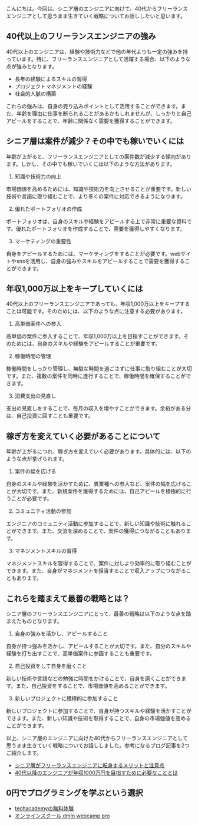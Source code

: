 <!--
title: 【無料あり】40代からフリーランスエンジニアとして思うまま生きていく戦略
tags: “フリーランスエンジニア,40代,戦略”
id: 
private: false
-->

こんにちは。今回は、シニア層のエンジニアに向けて、40代からフリーランスエンジニアとして思うまま生きていく戦略についてお話ししたいと思います。

## 40代以上のフリーランスエンジニアの強み

40代以上のエンジニアは、経験や技術力などで他の年代よりも一定の強みを持っています。特に、フリーランスエンジニアとして活躍する場合、以下のような点が強みとなります。

- 長年の経験によるスキルの習得
- プロジェクトマネジメントの経験
- 社会的人脈の構築

これらの強みは、自身の売り込みポイントとして活用することができます。また、年齢を理由に仕事を断られることがあるかもしれませんが、しっかりと自己アピールをすることで、年齢に関係なく需要を獲得することができます。

## シニア層は案件が減少？その中でも稼いでいくには

年齢が上がると、フリーランスエンジニアとしての案件数が減少する傾向があります。しかし、その中でも稼いでいくには以下のような方法があります。

1. 知識や技術力の向上

市場価値を高めるためには、知識や技術力を向上させることが重要です。新しい技術や言語に取り組むことで、より多くの案件に対応できるようになります。

2. 優れたポートフォリオの作成

ポートフォリオは、自身のスキルや経験をアピールする上で非常に重要な資料です。優れたポートフォリオを作成することで、需要を獲得しやすくなります。

3. マーケティングの重要性

自身をアピールするためには、マーケティングをすることが必要です。webサイトやsnsを活用し、自身の強みやスキルをアピールすることで需要を獲得することができます。

## 年収1,000万以上をキープしていくには

40代以上のフリーランスエンジニアであっても、年収1,000万以上をキープすることは可能です。そのためには、以下のような点に注意する必要があります。

1. 高単価案件への参入

高単価の案件に参入することで、年収1,000万以上を目指すことができます。そのためには、自身のスキルや経験をアピールすることが重要です。

2. 稼働時間の管理

稼働時間をしっかり管理し、無駄な時間を過ごさずに仕事に取り組むことが大切です。また、複数の案件を同時に進行することで、稼働時間を確保することができます。

3. 消費支出の見直し

支出の見直しをすることで、毎月の収入を増やすことができます。余裕がある分は、自己投資に回すことも重要です。

## 稼ぎ方を変えていく必要があることについて

年齢が上がるにつれ、稼ぎ方を変えていく必要があります。具体的には、以下のような点が挙げられます。

1. 案件の幅を広げる

自身のスキルや経験を活かすために、異業種への参入など、案件の幅を広げることが大切です。また、新規案件を獲得するためには、自己アピールを積極的に行うことが必要です。

2. コミュニティ活動の参加

エンジニアのコミュニティ活動に参加することで、新しい知識や技術に触れることができます。また、交流を深めることで、案件の獲得につながることもあります。

3. マネジメントスキルの習得

マネジメントスキルを習得することで、案件に対しより効率的に取り組むことができます。また、自身がマネジメントを担当することで収入アップにつながることもあります。

## これらを踏まえて最善の戦略とは？

シニア層のフリーランスエンジニアにとって、最善の戦略は以下のような点を踏まえたものとなります。

1. 自身の強みを活かし、アピールすること

自身が持つ強みを活かし、アピールすることが大切です。また、自分のスキルや経験を打ち出すことで、高単価案件に参画することも重要です。

2. 自己投資をして自身を磨くこと

新しい技術や言語などの勉強に時間をかけることで、自身を磨くことができます。また、自己投資をすることで、市場価値を高めることができます。

3. 新しいプロジェクトに積極的に参加すること

新しいプロジェクトに参加することで、自身が持つスキルや経験を活かすことができます。また、新しい知識や技術を取得することで、自身の市場価値を高めることができます。

以上、シニア層のエンジニアに向けた40代からフリーランスエンジニアとして思うまま生きていく戦略についてお話ししました。参考になるブログ記事を2つご紹介します。

- [シニア層がフリーランスエンジニアに転身するメリットと注意点](https://www.engineer-career.info/column/seniorengineer_freelance)
- [40代以降のエンジニアが年収1000万円を目指すために必要なこととは](https://engineer-jobs.jp/magazine/26728/)

## 0円でプログラミングを学ぶという選択
- [techacademyの無料体験](//af.moshimo.com/af/c/click?a_id=2612475&amp;p_id=1555&amp;pc_id=2816&amp;pl_id=22706&amp;url=https%3a%2f%2ftechacademy.jp%2fhtmlcss-trial%3futm_source%3dmoshimo%26utm_medium%3daffiliate%26utm_campaign%3dtextad)
- [オンラインスクール dmm webcamp pro](//af.moshimo.com/af/c/click?a_id=2612482&amp;p_id=1363&amp;pc_id=2297&amp;pl_id=39999&amp;guid=on)

